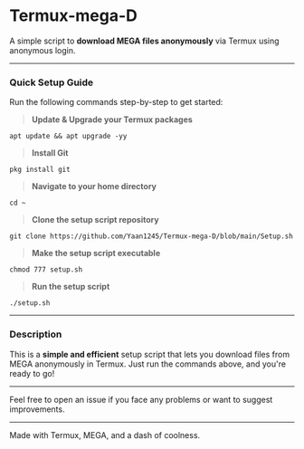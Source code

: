# Termux-mega-D

A simple script to **download MEGA files anonymously** via Termux using anonymous login.

---

### Quick Setup Guide

Run the following commands step-by-step to get started:

> **Update & Upgrade your Termux packages**  
<pre><code>apt update && apt upgrade -yy</code></pre>

> **Install Git**  
<pre><code>pkg install git</code></pre>

> **Navigate to your home directory**  
<pre><code>cd ~</code></pre>

> **Clone the setup script repository**  
<pre><code>git clone https://github.com/Yaan1245/Termux-mega-D/blob/main/Setup.sh</code></pre>

> **Make the setup script executable**  
<pre><code>chmod 777 setup.sh</code></pre>

> **Run the setup script**  
<pre><code>./setup.sh</code></pre>

---

### Description

This is a **simple and efficient** setup script that lets you download files from MEGA anonymously in Termux. Just run the commands above, and you're ready to go!

---

Feel free to open an issue if you face any problems or want to suggest improvements.

---

Made with Termux, MEGA, and a dash of coolness.
